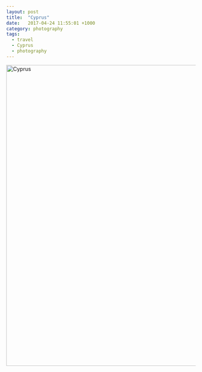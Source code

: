 ```yaml
---
layout: post
title:  "Cyprus"
date:   2017-04-24 11:55:01 +1000
category: photography
tags:
  - travel
  - Cyprus
  - photography
---
```


<a data-flickr-embed="true" data-header="true" data-footer="true"  href="https://www.flickr.com/photos/8397489@N04/albums/72157651520090166" title="Cyprus"><img src="https://c1.staticflickr.com/9/8716/16319305374_955a1705bf_c.jpg" width="534" height="800" alt="Cyprus"></a><script async src="//embedr.flickr.com/assets/client-code.js" charset="utf-8"></script>